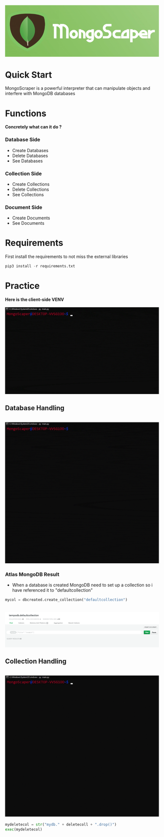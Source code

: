 <br><img src=/img/mongoscaper.png><br>
# Quick Start
MongoScraper is a powerful interpreter that can manipulate objects and interfere with MongoDB databases
# Functions
**Concretely what can it do ?**
### Database Side
* Create Databases
* Delete Databases
* See Databases
### Collection Side
* Create Collections
* Delete Collections 
* See Collections 
### Document Side
* Create Documents
* See Documents
# Requirements
First install the requirements to not miss the external libraries 
```py
pip3 install -r requirements.txt
```
# Practice
**Here is the client-side VENV**<br>
<br><img src=/img/cli.gif><br>
## Database Handling
<br><img src=/img/db.gif><br>
### Atlas MongoDB Result
* When a database is created MongoDB need to set up a collection so i have referenced it to "defaultcollection"<br>
```py
mycol = dbcreated.create_collection("defaultcollection")
```
<br><img src=/img/dbcreated.png><br>
## Collection Handling
<br><img src=/img/coll.gif><br>
```py
mydeletecol = str("mydb." + deletecoll + ".drop()")
exec(mydeletecol)
```
